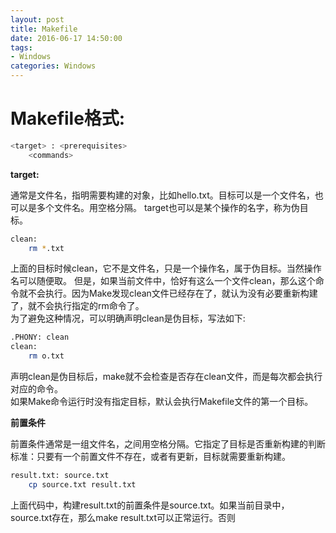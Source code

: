 ```yaml
---
layout: post
title: Makefile
date: 2016-06-17 14:50:00
tags:
- Windows
categories: Windows
---
```


# Makefile格式:
```bash
<target> : <prerequisites>
    <commands>
```

**target:**

通常是文件名，指明需要构建的对象，比如hello.txt。目标可以是一个文件名，也可以是多个文件名。用空格分隔。
target也可以是某个操作的名字，称为伪目标。
```bash
clean:
    rm *.txt
```
上面的目标时候clean，它不是文件名，只是一个操作名，属于伪目标。当然操作名可以随便取。
但是，如果当前文件中，恰好有这么一个文件clean，那么这个命令就不会执行。因为Make发现clean文件已经存在了，就认为没有必要重新构建了，就不会执行指定的rm命令了。        
为了避免这种情况，可以明确声明clean是伪目标，写法如下:

```bash
.PHONY: clean
clean:
    rm o.txt
```
声明clean是伪目标后，make就不会检查是否存在clean文件，而是每次都会执行对应的命令。    
如果Make命令运行时没有指定目标，默认会执行Makefile文件的第一个目标。


**前置条件**

前置条件通常是一组文件名，之间用空格分隔。它指定了目标是否重新构建的判断标准：只要有一个前置文件不存在，或者有更新，目标就需要重新构建。

```bash
result.txt: source.txt
    cp source.txt result.txt
```
上面代码中，构建result.txt的前置条件是source.txt。如果当前目录中，source.txt存在，那么make result.txt可以正常运行。否则
